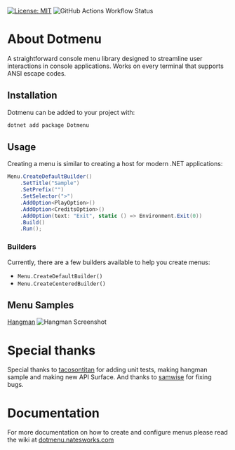 [![License: MIT](https://img.shields.io/badge/License-MIT-yellow.svg)](https://opensource.org/licenses/MIT)
![GitHub Actions Workflow Status](https://img.shields.io/github/actions/workflow/status/dotmenu/dotmenu/dotnet.yml)
# About Dotmenu
A straightforward console menu library designed to streamline user interactions in console applications.
Works on every terminal that supports ANSI escape codes.

## Installation
Dotmenu can be added to your project with:

```bash
dotnet add package Dotmenu
```

## Usage

Creating a menu is similar to creating a host for modern .NET applications:

```csharp
Menu.CreateDefaultBuilder()
    .SetTitle("Sample")
    .SetPrefix("")
    .SetSelector(">")
    .AddOption<PlayOption>()
    .AddOption<CreditsOption>()
    .AddOption(text: "Exit", static () => Environment.Exit(0))
    .Build()
    .Run();
```

### Builders

Currently, there are a few builders available to help you create menus:

- `Menu.CreateDefaultBuilder()`
- `Menu.CreateCenteredBuilder()`

## Menu Samples

[Hangman](https://github.com/dotmenu/dotmenu/tree/main/samples/Hangman)
![Hangman Screenshot
](https://raw.githubusercontent.com/dotmenu/dotmenu/main/resources/screenshots/hangman.png)

# Special thanks

Special thanks to [tacosontitan](https://github.com/tacosontitan) for adding unit tests, making hangman sample and making new API Surface.
And thanks to [samwise](https://github.com/samwise-the-very-brave) for fixing bugs.

# Documentation

For more documentation on how to create and configure menus please read the wiki at [dotmenu.natesworks.com](https://dotmenu.natesworks.com)

